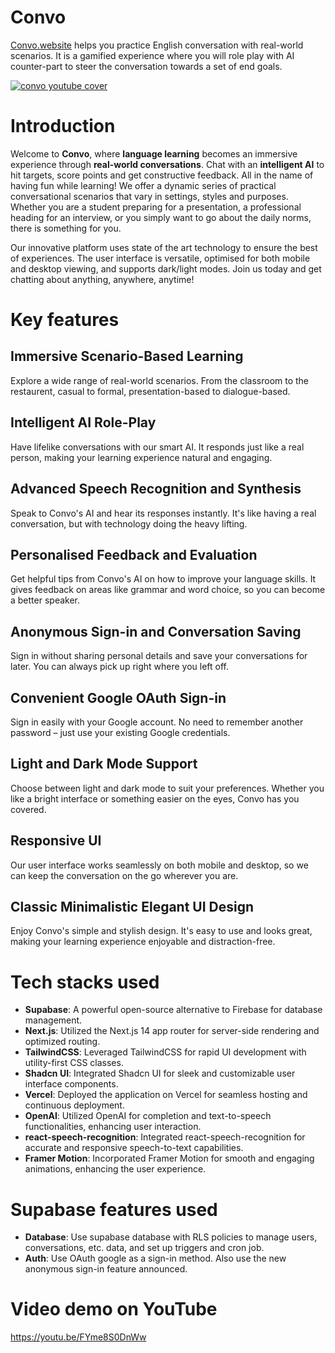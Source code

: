 # Convo

[Convo.website](https://convo.website) helps you practice English conversation with real-world scenarios. It is a gamified experience where you will role play with AI counter-part to steer the conversation towards a set of end goals.

[![convo youtube cover](https://i.imgur.com/ASSQyPj.jpeg)](https://youtu.be/TqE_mjJPd08?si=Y0gVr7Caj7og_Ncp)

# Introduction

Welcome to **Convo**, where **language learning** becomes an immersive experience through **real-world conversations**. Chat with an **intelligent AI** to hit targets, score points and get constructive feedback. All in the name of having fun while learning! We offer a dynamic series of practical conversational scenarios that vary in settings, styles and purposes. Whether you are a student preparing for a presentation, a professional heading for an interview, or you simply want to go about the daily norms, there is something for you.

Our innovative platform uses state of the art technology to ensure the best of experiences. The user interface is versatile, optimised for both mobile and desktop viewing, and supports dark/light modes. Join us today and get chatting about anything, anywhere, anytime!

# Key features

## Immersive Scenario-Based Learning
Explore a wide range of real-world scenarios. From the classroom to the restaurent, casual to formal, presentation-based to dialogue-based.

## Intelligent AI Role-Play
Have lifelike conversations with our smart AI. It responds just like a real person, making your learning experience natural and engaging.

## Advanced Speech Recognition and Synthesis
Speak to Convo's AI and hear its responses instantly. It's like having a real conversation, but with technology doing the heavy lifting.

## Personalised Feedback and Evaluation
Get helpful tips from Convo's AI on how to improve your language skills. It gives feedback on areas like grammar and word choice, so you can become a better speaker.

## Anonymous Sign-in and Conversation Saving
Sign in without sharing personal details and save your conversations for later. You can always pick up right where you left off.

## Convenient Google OAuth Sign-in
Sign in easily with your Google account. No need to remember another password – just use your existing Google credentials.

## Light and Dark Mode Support
Choose between light and dark mode to suit your preferences. Whether you like a bright interface or something easier on the eyes, Convo has you covered.

## Responsive UI
Our user interface works seamlessly on both mobile and desktop, so we can keep the conversation on the go wherever you are.

## Classic Minimalistic Elegant UI Design
Enjoy Convo's simple and stylish design. It's easy to use and looks great, making your learning experience enjoyable and distraction-free.

# Tech stacks used

- **Supabase**: A powerful open-source alternative to Firebase for database management.
- **Next.js**: Utilized the Next.js 14 app router for server-side rendering and optimized routing.
- **TailwindCSS**: Leveraged TailwindCSS for rapid UI development with utility-first CSS classes.
- **Shadcn UI**: Integrated Shadcn UI for sleek and customizable user interface components.
- **Vercel**: Deployed the application on Vercel for seamless hosting and continuous deployment.
- **OpenAI**: Utilized OpenAI for completion and text-to-speech functionalities, enhancing user interaction.
- **react-speech-recognition**: Integrated react-speech-recognition for accurate and responsive speech-to-text capabilities.
- **Framer Motion**: Incorporated Framer Motion for smooth and engaging animations, enhancing the user experience.

# Supabase features used

- **Database**: Use supabase database with RLS policies to manage users, conversations, etc. data, and set up triggers and cron job.
- **Auth**: Use OAuth google as a sign-in method. Also use the new anonymous sign-in feature announced.

# Video demo on YouTube

https://youtu.be/FYme8S0DnWw
